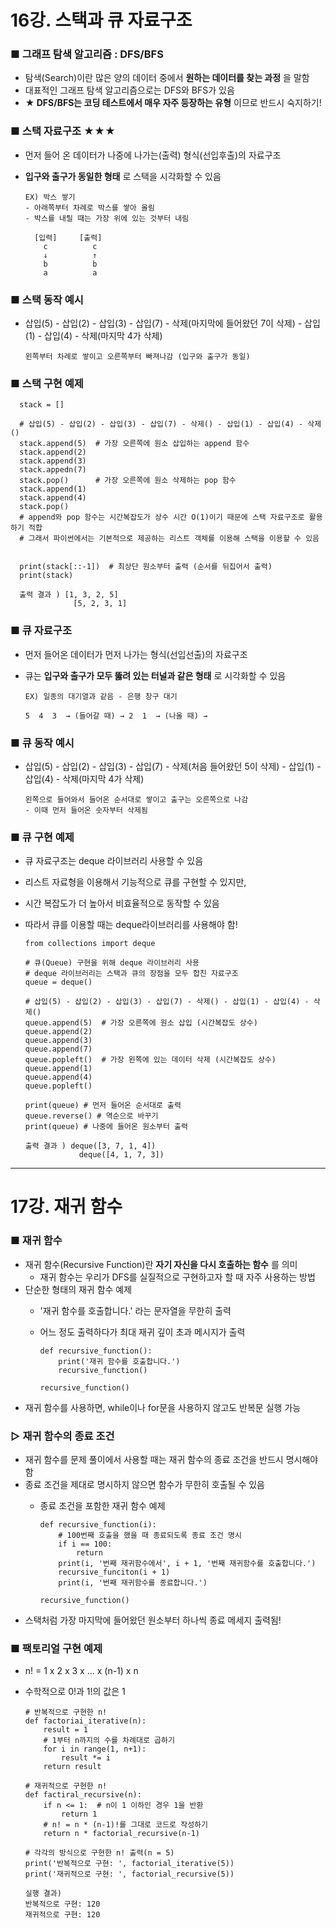 # 16강. 스택과 큐 자료구조

### ■ 그래프 탐색 알고리즘 : DFS/BFS
- 탐색(Search)이란 많은 양의 데이터 중에서 __원하는 데이터를 찾는 과정__ 을 말함
- 대표적인 그래프 탐색 알고리즘으로는 DFS와 BFS가 있음
- __★ DFS/BFS는 코딩 테스트에서 매우 자주 등장하는 유형__ 이므로 반드시 숙지하기!

### ■ 스택 자료구조 ★★★ 
- 먼저 들어 온 데이터가 나중에 나가는(출력) 형식(선입후출)의 자료구조
- __입구와 출구가 동일한 형태__ 로 스택을 시각화할 수 있음

      EX) 박스 쌓기
      - 아래쪽부터 차례로 박스를 쌓아 올림
      - 박스를 내릴 때는 가장 위에 있는 것부터 내림
      
        [입력]     [출력]
          c          c
          ↓          ↑
          b          b
          a          a


### ■ 스택 동작 예시

- 삽입(5) - 삽입(2) - 삽입(3) - 삽입(7) - 삭제(마지막에 들어왔던 7이 삭제) - 삽입(1) - 삽입(4) - 삭제(마지막 4가 삭제)

      왼쪽부터 차례로 쌓이고 오른쪽부터 빠져나감 (입구와 출구가 동일)

### ■ 스택 구현 예제

      stack = []
      
      # 삽입(5) - 삽입(2) - 삽입(3) - 삽입(7) - 삭제() - 삽입(1) - 삽입(4) - 삭제()
      stack.append(5)  # 가장 오른쪽에 원소 삽입하는 append 함수
      stack.append(2)
      stack.append(3)
      stack.appedn(7)
      stack.pop()      # 가장 오른쪽에 원소 삭제하는 pop 함수
      stack.append(1)
      stack.append(4)
      stack.pop()
      # append와 pop 함수는 시간복잡도가 상수 시간 O(1)이기 때문에 스택 자료구조로 활용하기 적합
      # 그래서 파이썬에서는 기본적으로 제공하는 리스트 객체를 이용해 스택을 이용할 수 있음 
      
      
      print(stack[::-1])  # 최상단 원소부터 출력 (순서를 뒤집어서 출력)
      print(stack)
      
      출력 결과 ) [1, 3, 2, 5]
                  [5, 2, 3, 1]
                  
                  
### ■ 큐 자료구조
- 먼저 들어온 데이터가 먼저 나가는 형식(선입선출)의 자료구조
- 큐는 __입구와 출구가 모두 뚫려 있는 터널과 같은 형태__ 로 시각화할 수 있음

      EX) 일종의 대기열과 같음 - 은행 창구 대기
      
      5  4  3  → (들어갈 때) → 2  1  → (나올 때) →
      


### ■ 큐 동작 예시

- 삽입(5) - 삽입(2) - 삽입(3) - 삽입(7) - 삭제(처음 들어왔던 5이 삭제) - 삽입(1) - 삽입(4) - 삭제(마지막 4가 삭제)

      왼쪽으로 들어와서 들어온 순서대로 쌓이고 출구는 오른쪽으로 나감
      - 이때 먼저 들어온 숫자부터 삭제됨
      

### ■ 큐 구현 예제
- 큐 자료구조는 deque 라이브러리 사용할 수 있음
- 리스트 자료형을 이용해서 기능적으로 큐를 구현할 수 있지만,
- 시간 복잡도가 더 높아서 비효율적으로 동작할 수 있음
- 따라서 큐를 이용할 때는 deque라이브러리를 사용해야 함!

      from collections import deque
    
      # 큐(Queue) 구현을 위해 deque 라이브러리 사용
      # deque 라이브러리는 스택과 큐의 장점을 모두 합친 자료구조
      queue = deque()
    
      # 삽입(5) - 삽입(2) - 삽입(3) - 삽입(7) - 삭제() - 삽입(1) - 삽입(4) - 삭제()
      queue.append(5)  # 가장 오른쪽에 원소 삽입 (시간복잡도 상수)
      queue.append(2)
      queue.append(3)
      queue.append(7)
      queue.popleft()  # 가장 왼쪽에 있는 데이터 삭제 (시간복잡도 상수)
      queue.append(1)
      queue.append(4)
      queue.popleft()

      print(queue) # 먼저 들어온 순서대로 출력
      queue.reverse() # 역순으로 바꾸기
      print(queue) # 나중에 들어온 원소부터 출력

      출력 결과 ) deque([3, 7, 1, 4])
                  deque([4, 1, 7, 3])
   
   
---

# 17강. 재귀 함수

### ■ 재귀 함수
- 재귀 함수(Recursive Function)란 __자기 자신을 다시 호출하는 함수__ 를 의미
  * 재귀 함수는 우리가 DFS를 실질적으로 구현하고자 할 때 자주 사용하는 방법
- 단순한 형태의 재귀 함수 예제
  * '재귀 함수를 호출합니다.' 라는 문자열을 무한히 출력
  * 어느 정도 출력하다가 최대 재귀 깊이 초과 메시지가 출력
  
        def recursive_function():
            print('재귀 함수를 호출합니다.')
            recursive_function()
            
        recursive_function()
        
- 재귀 함수를 사용하면, while이나 for문을 사용하지 않고도 반복문 실행 가능

### ▷ 재귀 함수의 종료 조건
- 재귀 함수를 문제 풀이에서 사용할 때는 재귀 함수의 종료 조건을 반드시 명시해야 함
- 종료 조건을 제대로 명시하지 않으면 함수가 무한히 호출될 수 있음
  * 종료 조건을 포함한 재귀 함수 예제
  
        def recursive_function(i):
            # 100번째 호출을 했을 때 종료되도록 종료 조건 명시
            if i == 100:
                return 
            print(i, '번째 재귀함수에서', i + 1, '번째 재귀함수를 호출합니다.')
            recursive_funciton(i + 1)
            print(i, '번째 재귀함수를 종료합니다.')
        
        recursive_function()
        
- 스택처럼 가장 마지막에 들어왔던 원소부터 하나씩 종료 메세지 출력됨! 


### ■ 팩토리얼 구현 예제
- n! = 1 x 2 x 3 x ... x (n-1) x n
- 수학적으로 0!과 1!의 값은 1

      # 반복적으로 구현한 n!
      def factoriai_iterative(n):
          result = 1
          # 1부터 n까지의 수를 차례대로 곱하기
          for i in range(1, n+1):
              result *= i
          return result
          
      # 재귀적으로 구현한 n!
      def factiral_recursive(n):
          if n <= 1:  # n이 1 이하인 경우 1을 반환
              return 1
          # n! = n * (n-1)!를 그대로 코드로 작성하기
          return n * factorial_recursive(n-1)
          
      # 각각의 방식으로 구현한 n! 출력(n = 5)
      print('반복적으로 구현: ', factorial_iterative(5))
      print('재귀적으로 구현: ', factorial_recursive(5))
      
      실행 결과) 
      반복적으로 구현: 120
      재귀적으로 구현: 120
